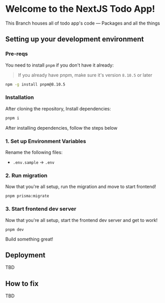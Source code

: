 # Welcome to the NextJS Todo App!

This Branch houses all of todo app's code — Packages and all the things

## Setting up your development environment

### Pre-reqs

You need to install `pnpm` if you don't have it already:

> If you already have pnpm, make sure it's version `8.10.5` or later

```sh
npm -g install pnpm@8.10.5
```

### Installation

After cloning the repository, Install dependencies:

```sh
pnpm i
```

After installing dependencies, follow the steps below

### 1. Set up Environment Variables

Rename the following files:

- `.env.sample` -> `.env`

### 2. Run migration

Now that you're all setup, run the migration and move to start frontend!

```shell
pnpm prisma:migrate
```

### 3. Start frontend dev server

Now that you're all setup, start the frontend dev server and get to work!

```shell
pnpm dev
```

Build something great!

## Deployment

TBD

## How to fix

TBD